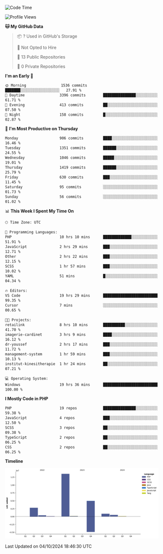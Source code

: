 <!--START_SECTION:waka-->
![Code Time](http://img.shields.io/badge/Code%20Time-1%2C954%20hrs%2020%20mins-blue)

![Profile Views](http://img.shields.io/badge/Profile%20Views-0-blue)

**🐱 My GitHub Data** 

> 📦 ? Used in GitHub's Storage 
 > 
> 🚫 Not Opted to Hire
 > 
> 📜 13 Public Repositories 
 > 
> 🔑 0 Private Repositories 
 > 
**I'm an Early 🐤** 

```text
🌞 Morning                1536 commits        ███████░░░░░░░░░░░░░░░░░░   27.91 % 
🌆 Daytime                3396 commits        ███████████████░░░░░░░░░░   61.71 % 
🌃 Evening                413 commits         ██░░░░░░░░░░░░░░░░░░░░░░░   07.50 % 
🌙 Night                  158 commits         █░░░░░░░░░░░░░░░░░░░░░░░░   02.87 % 
```
📅 **I'm Most Productive on Thursday** 

```text
Monday                   906 commits         ████░░░░░░░░░░░░░░░░░░░░░   16.46 % 
Tuesday                  1351 commits        ██████░░░░░░░░░░░░░░░░░░░   24.55 % 
Wednesday                1046 commits        █████░░░░░░░░░░░░░░░░░░░░   19.01 % 
Thursday                 1419 commits        ██████░░░░░░░░░░░░░░░░░░░   25.79 % 
Friday                   630 commits         ███░░░░░░░░░░░░░░░░░░░░░░   11.45 % 
Saturday                 95 commits          ░░░░░░░░░░░░░░░░░░░░░░░░░   01.73 % 
Sunday                   56 commits          ░░░░░░░░░░░░░░░░░░░░░░░░░   01.02 % 
```


📊 **This Week I Spent My Time On** 

```text
🕑︎ Time Zone: UTC

💬 Programming Languages: 
PHP                      10 hrs 10 mins      █████████████░░░░░░░░░░░░   51.91 % 
JavaScript               2 hrs 29 mins       ███░░░░░░░░░░░░░░░░░░░░░░   12.71 % 
Other                    2 hrs 22 mins       ███░░░░░░░░░░░░░░░░░░░░░░   12.15 % 
SCSS                     1 hr 57 mins        ███░░░░░░░░░░░░░░░░░░░░░░   10.02 % 
YAML                     51 mins             █░░░░░░░░░░░░░░░░░░░░░░░░   04.34 % 

🔥 Editors: 
VS Code                  19 hrs 29 mins      █████████████████████████   99.35 % 
Cursor                   7 mins              ░░░░░░░░░░░░░░░░░░░░░░░░░   00.65 % 

🐱‍💻 Projects: 
retailink                8 hrs 10 mins       ██████████░░░░░░░░░░░░░░░   41.70 % 
imagerie-cardinet        3 hrs 9 mins        ████░░░░░░░░░░░░░░░░░░░░░   16.12 % 
dr-youssef               2 hrs 17 mins       ███░░░░░░░░░░░░░░░░░░░░░░   11.72 % 
management-system        1 hr 59 mins        ███░░░░░░░░░░░░░░░░░░░░░░   10.13 % 
institut-kinesitherapie  1 hr 24 mins        ██░░░░░░░░░░░░░░░░░░░░░░░   07.21 % 

💻 Operating System: 
Windows                  19 hrs 36 mins      █████████████████████████   100.00 % 
```

**I Mostly Code in PHP** 

```text
PHP                      19 repos            ███████████████░░░░░░░░░░   59.38 % 
JavaScript               4 repos             ███░░░░░░░░░░░░░░░░░░░░░░   12.50 % 
SCSS                     3 repos             ██░░░░░░░░░░░░░░░░░░░░░░░   09.38 % 
TypeScript               2 repos             ██░░░░░░░░░░░░░░░░░░░░░░░   06.25 % 
CSS                      2 repos             ██░░░░░░░░░░░░░░░░░░░░░░░   06.25 % 
```



**Timeline**

![Lines of Code chart](https://raw.githubusercontent.com/tahar-elgunaoui/tahar-elgunaoui/main/assets/bar_graph.png)


 Last Updated on 04/10/2024 18:46:30 UTC
<!--END_SECTION:waka-->
